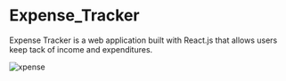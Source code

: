 # Expense_Tracker
Expense Tracker is a web application built with React.js that allows users keep tack of income and expenditures.


![xpense](https://user-images.githubusercontent.com/31415089/190421392-5229870c-cf1e-4595-acc3-055c4f493a2e.png)
